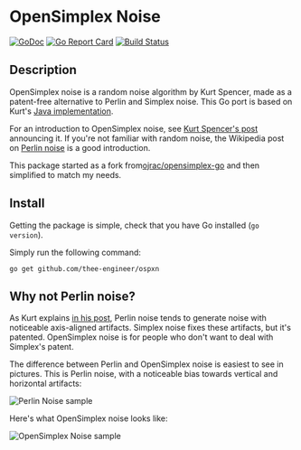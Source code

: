 # OpenSimplex Noise

[![GoDoc](https://godoc.org/github.com/thee-engineer/ospxn?status.svg)](http://godoc.org/github.com/thee-engineer/ospxn)
[![Go Report Card](https://goreportcard.com/badge/github.com/thee-engineer/ospxn)](https://goreportcard.com/report/github.com/thee-engineer/ospxn)
[![Build Status](https://travis-ci.org/thee-engineer/ospxn.svg?branch=patch-1)](https://travis-ci.org/thee-engineer/ospxn)

## Description

OpenSimplex noise is a random noise algorithm by Kurt Spencer, made as a
patent-free alternative to Perlin and Simplex noise. This Go port is based on
Kurt's [Java implementation](https://gist.github.com/KdotJPG/b1270127455a94ac5d19).

For an introduction to OpenSimplex noise, see [Kurt Spencer's
post](http://uniblock.tumblr.com/post/97868843242/noise) announcing it. If
you're not familiar with random noise, the Wikipedia post on [Perlin
noise](https://en.wikipedia.org/wiki/Perlin_noise) is a good introduction.

This package started as a fork from[ojrac/opensimplex-go](https://github.com/ojrac/opensimplex-go) and then simplified to match my needs.

## Install

Getting the package is simple, check that you have Go installed (`go version`).

Simply run the following command:

```
go get github.com/thee-engineer/ospxn
```

## Why not Perlin noise?

As Kurt explains [in his
post](http://uniblock.tumblr.com/post/97868843242/noise), Perlin noise tends to
generate noise with noticeable axis-aligned artifacts. Simplex noise fixes
these artifacts, but it's patented. OpenSimplex noise is for people who don't
want to deal with Simplex's patent.

The difference between Perlin and OpenSimplex noise is easiest to see in
pictures. This is Perlin noise, with a noticeable bias towards vertical and
horizontal artifacts:

![Perlin Noise sample](http://67.media.tumblr.com/153d6efb739746f114c52f86391c3932/tumblr_inline_nc4swj5tX51seaucq.png)

Here's what OpenSimplex noise looks like:

![OpenSimplex Noise sample](http://67.media.tumblr.com/6186a25f7bafb258c30101ee3c0c87b4/tumblr_inline_ngubweRMTr1seaucq.png)


